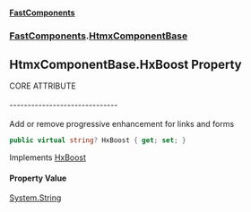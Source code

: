 #### [FastComponents](FastComponents.md 'FastComponents')
### [FastComponents](FastComponents.md 'FastComponents').[HtmxComponentBase](FastComponents.HtmxComponentBase.md 'FastComponents.HtmxComponentBase')

## HtmxComponentBase.HxBoost Property

CORE ATTRIBUTE<br/>  
------------------------------<br/>  
Add or remove progressive enhancement for links and forms

```csharp
public virtual string? HxBoost { get; set; }
```

Implements [HxBoost](FastComponents.IHxCoreAttributes.HxBoost.md 'FastComponents.IHxCoreAttributes.HxBoost')

#### Property Value
[System.String](https://docs.microsoft.com/en-us/dotnet/api/System.String 'System.String')